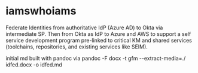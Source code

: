 # iamswhoiams
Federate Identities from authoritative IdP (Azure AD) to Okta via intermediate SP.  Then from Okta as IdP to Azure and AWS to support a self service development program pre-linked to critical KM and shared services (toolchains, repositories, and existing services like SEIM).

initial md built with pandoc via 
pandoc -F docx -t gfm --extract-media=./ idfed.docx -o idfed.md
